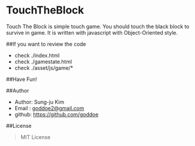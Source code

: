 # TouchTheBlock
Touch The Block is simple touch game. You should touch the black block to survive in game.
It is written with javascript with Object-Oriented style.

##If you want to review the code
+ check ./index.html
+ check ./gamestate.html
+ check ./asset/js/game/*

##Have Fun!

##Author
+ Author: Sung-ju Kim
+ Email : goddoe2@gmail.com
+ github: https://github.com/goddoe

##License
> MIT License
